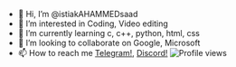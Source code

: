 - 👋 Hi, I’m @istiakAHAMMEDsaad
- 👀 I’m interested in Coding, Video editing
- 🌱 I’m currently learning c, c++, python, html, css
- 💞️ I’m looking to collaborate on Google, Microsoft
- 📫 How to reach me <a href="https://t.me/IstikAhamedSaad">Telegram!</a>, <a href="https://discordapp.com/users/733569893747654657">Discord!</a>
![Profile views](https://gpvc.arturio.dev/istiakAHAMMEDsaad)  
